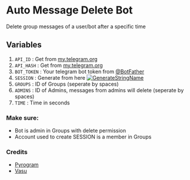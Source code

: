 # Auto Message Delete Bot
Delete group messages of a user/bot after a specific time

## Variables
1. `API_ID` : Get from [my.telegram.org](https://my.telegram.org/)
2. `API_HASH` : Get from [my.telegram.org](https://my.telegram.org)
3. `BOT_TOKEN` : Your telegram bot token from [@BotFather](https://t.me/BotFather)
4. `SESSION` : Generate from here [![GenerateStringName](https://img.shields.io/badge/repl.it-generateStringName-yellowgreen)](https://repl.it/@subinps/getStringName)
5. `GROUPS` : ID of Groups (seperate by spaces)
6. `ADMINS` : ID of Admins, messages from admins will delete (seperate by spaces)
7. `TIME` : Time in seconds

### Make sure:
- Bot is admin in Groups with delete permission
- Account used to create SESSION is a member in Groups

### Credits
- [Pyrogram](https://github.com/pyrogram/pyrogram)
- [Vasu](https://github.com/VasuXD)
